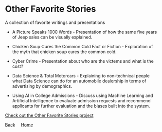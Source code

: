 <link rel="stylesheet" href="/assets/css/main.css">

# Other Favorite Stories

A collection of favorite writings and presentations

*	A Picture Speaks 1000 Words - Presentation of how the same five years of Jeep sales can be visually explained.

*	Chicken Soup Cures the Common Cold Fact or Fiction - Exploration of the myth that chicken soup cures the common cold.

*	Cyber Crime - Presentation about who are the victems and what is the cost?

*	Data Science & Total Motorcars - Explaining to non-technical people what Data Science can do for an automobile dealership in terms of advertising by demographics.

*	Using AI in College Admissions - Discuss using Machine Learning and Artificial Intelligence to evaluate admission requests and recommend applicants for further evaluation and the biases built into the system.

[Check out the Other Favorite Stories project](https://github.com/michelle-bh/michelle-bh.github.io/tree/main/Other-Favorite-Stories)



[Back](../README.md) &nbsp; &nbsp; [Home](https://michelle-bh.github.io/)

